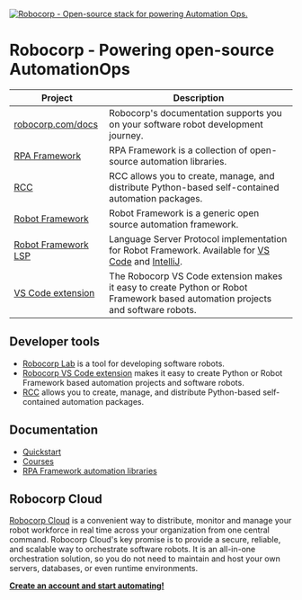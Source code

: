 [![Robocorp - Open-source stack for powering Automation Ops.](https://raw.githubusercontent.com/robocorp/robocorp/master/header.png 'Robocorp - Open-source stack for powering Automation Ops.')](https://robocorp.com/)

# Robocorp - Powering open-source AutomationOps

| Project                                                                                             | Description                                                                                                                                                                                                                                                       |
| --------------------------------------------------------------------------------------------------- | ----------------------------------------------------------------------------------------------------------------------------------------------------------------------------------------------------------------------------------------------------------------- |
| [robocorp.com/docs](https://www.robocorp.com/docs)                                                  | Robocorp's documentation supports you on your software robot development journey.                                                                                                                                                                                 |
| [RPA Framework](https://rpaframework.org/)                                                          | RPA Framework is a collection of open-source automation libraries.                                                                                                                                                                                                |
| [RCC](https://github.com/robocorp/rcc)                                                              | RCC allows you to create, manage, and distribute Python-based self-contained automation packages.                                                                                                                                                                 |
| [Robot Framework](https://robotframework.org/)                                                      | Robot Framework is a generic open source automation framework.                                                                                                                                                                                                    |
| [Robot Framework LSP](https://github.com/robocorp/robotframework-lsp/tree/master/robotframework-ls) | Language Server Protocol implementation for Robot Framework. Available for [VS Code](https://marketplace.visualstudio.com/items?itemName=robocorp.robotframework-lsp) and [IntelliJ](https://plugins.jetbrains.com/plugin/16086-robot-framework-language-server). |
| [VS Code extension](https://github.com/robocorp/robotframework-lsp/tree/master/robocorp-code)       | The Robocorp VS Code extension makes it easy to create Python or Robot Framework based automation projects and software robots.                                                                                                                                   |

## Developer tools

- [Robocorp Lab](https://robocorp.com/docs/developer-tools/robocorp-lab/overview) is a tool for developing software robots.
- [Robocorp VS Code extension](https://robocorp.com/docs/developer-tools/visual-studio-code/overview) makes it easy to create Python or Robot Framework based automation projects and software robots.
- [RCC](https://robocorp.com/docs/rcc/overview) allows you to create, manage, and distribute Python-based self-contained automation packages.

## Documentation

- [Quickstart](https://robocorp.com/docs/quickstart-guide)
- [Courses](https://robocorp.com/docs/courses)
- [RPA Framework automation libraries](https://rpaframework.org/)

## Robocorp Cloud

[Robocorp Cloud](https://robocorp.com/docs/robocorp-cloud/overview) is a convenient way to distribute, monitor and manage your robot workforce in real time across your organization from one central command. Robocorp Cloud's key promise is to provide a secure, reliable, and scalable way to orchestrate software robots. It is an all-in-one orchestration solution, so you do not need to maintain and host your own servers, databases, or even runtime environments.

[**Create an account and start automating!**](https://robocorp.com/get-started)
